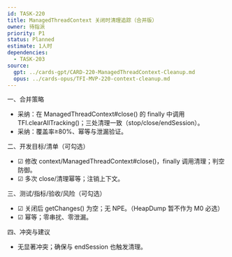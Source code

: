 ```yaml
---
id: TASK-220
title: ManagedThreadContext 关闭时清理追踪（合并版）
owner: 待指派
priority: P1
status: Planned
estimate: 1人时
dependencies:
  - TASK-203
source:
  gpt: ../cards-gpt/CARD-220-ManagedThreadContext-Cleanup.md
  opus: ../cards-opus/TFI-MVP-220-context-cleanup.md
---
```


一、合并策略
- 采纳：在 ManagedThreadContext#close() 的 finally 中调用 TFI.clearAllTracking()；三处清理一致（stop/close/endSession）。
- 采纳：覆盖率≥80%、幂等与泄漏验证。

二、开发目标/清单（可勾选）
- ☑ 修改 context/ManagedThreadContext#close()，finally 调用清理；判空防御。
- ☑ 多次 close/清理幂等；注销上下文。

三、测试/指标/验收/风险（可勾选）
- ☑ 关闭后 getChanges() 为空；无 NPE。（HeapDump 暂不作为 M0 必选）
- ☑ 幂等；零串扰、零泄漏。

四、冲突与建议
- 无显著冲突；确保与 endSession 也触发清理。
